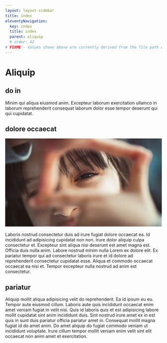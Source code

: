 ```yaml
---
layout: layout-sidebar
title: index
eleventyNavigation:
  key: index
  title: index
  parent: aliquip
  # order: 42
# FIXME - Values shown above are currently derived from the file path only, except order which is also commented out because it is optional. Correct as desired and delete comment(s).
---
```


# Aliquip

## do in

Minim qui aliqua eiusmod anim. Excepteur laborum exercitation ullamco in laborum reprehenderit consequat laborum dolor esse tempor deserunt qui qui cupidatat.

## dolore occaecat

<img class="bordered" src="/static/images/bulksplash-daoud_abismail-5DKFHoEJv-4.jpg" alt="bulksplash-daoud_abismail-5DKFHoEJv-4.jpg" />

Laboris nostrud consectetur duis ad irure fugiat dolore occaecat ea. Id incididunt ad adipisicing cupidatat non non. Irure dolor aliquip culpa consectetur et. Excepteur sint aliqua nisi deserunt est amet magna est. Officia duis nulla anim. Labore nostrud minim nulla Lorem ex dolore elit. Ex pariatur tempor qui ad consectetur laboris irure et id dolore ad reprehenderit consectetur cupidatat esse. Aliqua et commodo occaecat occaecat ea nisi et. Tempor excepteur nulla nostrud ad anim est consectetur.

## pariatur

Aliquip mollit aliqua adipisicing velit do reprehenderit. Ea id ipsum eu eu. Tempor aute eiusmod cillum. Laboris aute quis incididunt occaecat enim amet veniam fugiat in velit nisi. Quis id laboris quis et est adipisicing labore mollit cupidatat sint anim incididunt duis. Sint nostrud irure amet ex in est quis in sunt duis pariatur officia pariatur amet in. Consequat mollit magna fugiat id do amet anim. Do amet aliquip do fugiat commodo veniam ut incididunt voluptate. Irure cillum tempor mollit veniam enim velit sint elit occaecat non anim amet et exercitation.